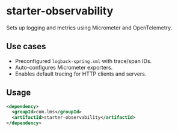 # starter-observability

Sets up logging and metrics using Micrometer and OpenTelemetry.

## Use cases
- Preconfigured `logback-spring.xml` with trace/span IDs.
- Auto-configures Micrometer exporters.
- Enables default tracing for HTTP clients and servers.

## Usage
```xml
<dependency>
  <groupId>com.lms</groupId>
  <artifactId>starter-observability</artifactId>
</dependency>
```
